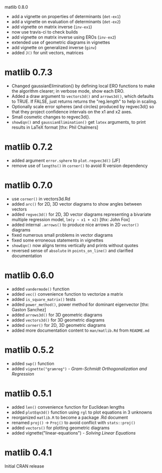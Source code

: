 matlib 0.8.0

- add a vignette on properties of determinants (`det-ex1`)
- add a vignette on evaluation of determinants (`det-ex2`)
- add vignette on matrix inverse (`inv-ex1`)
- now use travis-ci to check builds
- add vignette on matrix inverse using EROs (`inv-ex2`)
- extended use of geometric diagrams in vignettes
- add vignette on generalized inverse (`ginv`)
- added `J()` for unit vectors, matrices

# matlib 0.7.3

- Changed gaussianElimination() by defining local ERO functions to make the algorithm clearer; in verbose mode, show each ERO.
- Added a draw argument to `vectors3d()` and `arrows3d()`, which defaults to TRUE. If FALSE, just returns 
  returns the "reg.length" to help in scaling.
- Optionally scale error spheres (and circles) produced by regvec3d() so that they project confidence intervals on the x1 and x2 axes.
- Small cosmetic changes to regvec3d().
- `showEqn()` and `gaussianElimination()` get `latex` arguments, to print results in LaTeX format [thx: Phil Chalmers]


# matlib 0.7.2

- added argument `error.sphere` to `plot.regvec3d()` [JF]
- remove use of `lengths()` in `corner()` to avoid R version dependency


# matlib 0.7.0

- use `corner()` in vectors3d.Rd
- added `arc()` for 2D, 3D vector diagrams to show angles between vectors
- added `regvec3d()` for 2D, 3D vector diagrams representing a bivariate multiple regression model, `lm(y ~ x1 + x2)` [thx: John Fox]
- added internal `.arrows()` to produce nice arrows in 2D `vector()` diagrams
- fixed numerous small problems in vector diagrams
- fixed some erroneous statements in vignettes
- `showEqn()` now aligns terms vertically and prints without quotes
- reversed sense of `absolute` in `points_on_line()` and clarified documentation

# matlib 0.6.0

- added `vandermode()` function
- added `vec()` convenience function to vectorize a matrix
- added `is_square_matrix()` tests
- added `power_method()`, power method for dominant eigenvector [thx: Gaston Sanchez]
- added `arrows3d()` for 3D geometric diagrams
- added `vectors3d()` for 3D geometric diagrams
- added `corner()` for 2D, 3D geometric diagrams
- added more documentation content to `man/matlib.Rd` from `README.md`


# matlib 0.5.2

- added `swp()` function
- added `vignette("gramreg")` - *Gram-Schmidt Orthogonalization and Regression*

# matlib 0.5.1

- added `len()` convenience function for Euclidean lengths
- added `plotEqn3d()` function using `rgl` to plot equations in 3 unknowns
- reorganized `matlib.R` to become a package .Rd document
- renamed `proj()` -> `Proj()` to avoid conflict with `stats::proj()`
- added `vectors()` for plotting geometric diagrams
- added vignette("linear-equations") - *Solving Linear Equations*

# matlib 0.4.1

Initial CRAN release

